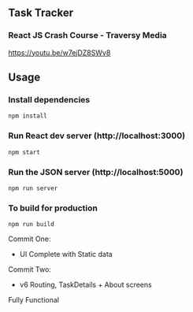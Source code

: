 ## Task Tracker

### React JS Crash Course - Traversy Media
https://youtu.be/w7ejDZ8SWv8

## Usage

### Install dependencies

```
npm install
```

### Run React dev server (http://localhost:3000)

```
npm start
```

### Run the JSON server (http://localhost:5000)

```
npm run server
```

### To build for production

```
npm run build
```

Commit One:
  - UI Complete with Static data

Commit Two:
  - v6 Routing, TaskDetails + About screens

Fully Functional
